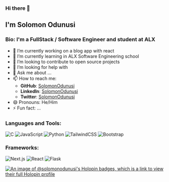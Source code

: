 ### Hi there 👋
## I'm Solomon Odunusi

<!--
**SolomonOdunusi/SolomonOdunusi** is a ✨ _special_ ✨ repository because its `README.md` (this file) appears on your GitHub profile.-->
### Bio: I'm a FullStack / Software Engineer and student at ALX
- 🔭 I’m currently working on a blog app with react
- 🌱 I’m currently learning in ALX Software Engineering school
- 👯 I’m looking to contribute to open source projects
- 🤔 I’m looking for help with 
- 💬 Ask me about ...
- 📫 How to reach me: 
  - **GitHub**: [SolomonOdunusi](https://github.com/SolomonOdunusi)
  - **Linkedln**: [SolomonOdunusi](https://www.linkedin.com/in/solomonodunusi/)
  - **Twitter**: [SolomonOdunusi](https://twitter.com/SolomonOdunusi3)
- 😄 Pronouns: He/Him
- ⚡ Fun fact: ...

### Languages and Tools:
![C](https://img.shields.io/badge/-C-A8B9CC?style=for-the-badge&logo=c&logoColor=white)
![JavaScript](https://img.shields.io/badge/-JavaScript-F7DF1E?style=for-the-badge&logo=javascript&logoColor=black)
![Python](https://img.shields.io/badge/-Python-3776AB?style=for-the-badge&logo=python&logoColor=white)
![TailwindCSS](https://img.shields.io/badge/-TailwindCSS-38B2AC?style=for-the-badge&logo=tailwind-css&logoColor=white)
![Bootstrap](https://img.shields.io/badge/-Bootstrap-7952B3?style=for-the-badge&logo=bootstrap&logoColor=white)

### Frameworks:
![Next.js](https://img.shields.io/badge/-Next.js-000000?style=for-the-badge&logo=next.js&logoColor=white)
![React](https://img.shields.io/badge/-React-61DAFB?style=for-the-badge&logo=react&logoColor=black)
![Flask](https://img.shields.io/badge/-Flask-000000?style=for-the-badge&logo=flask&logoColor=white)


[![An image of @solomonodunusi's Holopin badges, which is a link to view their full Holopin profile](https://holopin.me/solomonodunusi)](https://holopin.io/@solomonodunusi)
